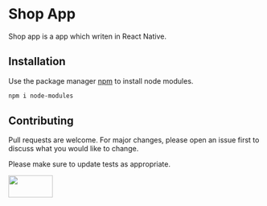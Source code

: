 # Shop App

Shop app is a app which writen in React Native.

## Installation

Use the package manager [npm](https://www.npmjs.com/package/node-modules) to install node modules.

```bash
npm i node-modules
```

## Contributing
Pull requests are welcome. For major changes, please open an issue first to discuss what you would like to change.

Please make sure to update tests as appropriate.





<img src="https://github.com/favicon.ico" height="44" width="88">
